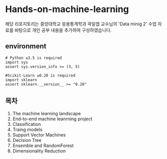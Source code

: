 # Hands-on-machine-learning
해당 리포지토리는 중앙대학교 응용통계학과 곽일엽 교수님의 'Data minig 2' 수업 자료를 바탕으로 개인 공부 내용을 추가하여 구성하였습니다. 

## environment
```
# Python ≥3.5 is required
import sys
assert sys.version_info >= (3, 5)

#Scikit-Learn ≥0.20 is required
import sklearn
assert sklearn.__version__ >= "0.20"
```

## 목차 
1. The machine learning landscape
2. End-to-end machine leanrning project
3. Classification
4. Traing models
5. Support Vector Machines
6. Decision Tree
7. Ensemble and RandomForest
8. Dimensionality Reduction
